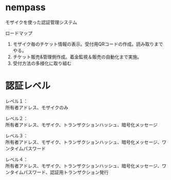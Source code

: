 # nempass

モザイクを使った認証管理システム

ロードマップ  
1. モザイク毎のチケット情報の表示。受付用QRコードの作成。読み取りまでやる。
2. チケット販売&管理側作成。着金監視＆販売の自動化まで実施。
3. 受付方法の多様化に取り組む


# 認証レベル
レベル１：  
所有者アドレス、モザイクのみ

レベル２：  
所有者アドレス、モザイク、トランザクションハッシュ、暗号化メッセージ

レベル３：  
所有者アドレス、モザイク、トランザクションハッシュ、暗号化メッセージ、ワンタイムパスワード

レベル４：  
所有者アドレス、モザイク、トランザクションハッシュ、暗号化メッセージ、ワンタイムパスワード、認証用トランザクション発行

